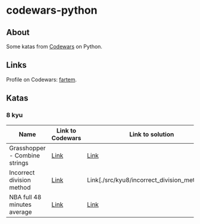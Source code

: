 # codewars-python

## About

Some katas from [Codewars](https://www.codewars.com) on Python.

## Links

Profile on Codewars: [fartem](https://www.codewars.com/users/fartem).

## Katas

### 8 kyu

| Name | Link to Codewars | Link to solution |
| --- | --- | --- |
| Grasshopper - Combine strings | [Link](https://www.codewars.com/kata/55f73f66d160f1f1db000059) | [Link](./src/kyu8/grasshopper_combine_strings.py) |
| Incorrect division method | [Link](https://www.codewars.com/kata/54d1c59aba326343c80000e7) | Link[./src/kyu8/incorrect_division_method.py] |
| NBA full 48 minutes average | [Link](https://www.codewars.com/kata/587c2d08bb65b5e8040004fd) | [Link](./src/kyu8/nba_full_minutes_average.py) |
